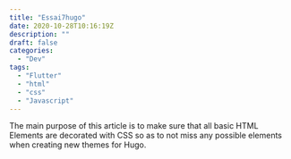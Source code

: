 ```yaml
---
title: "Essai7hugo"
date: 2020-10-28T10:16:19Z
description: ""
draft: false
categories:
  - "Dev"
tags:
  - "Flutter"
  - "html"
  - "css"
  - "Javascript"
---
```


The main purpose of this article is to make sure that all basic HTML Elements are decorated with CSS so as to not miss any possible elements when creating new themes for Hugo.

<!--more-->
